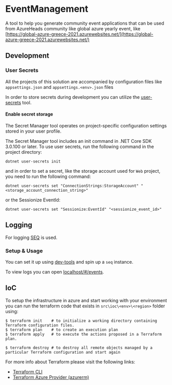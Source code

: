 # EventManagement
A tool to help you generate community event applications that can be used from AzureHeads community like global azure yearly event, like [https://global-azure-greece-2021.azurewebsites.net/](https://global-azure-greece-2021.azurewebsites.net/) 


## Development 

### User Secrets
All the projects of this solution are accompanied by configuration files like `appsettings.json` and `appsettings.<env>.json` files

In order to store secrets during development you can utilize the [user-secrets](https://docs.microsoft.com/en-us/aspnet/core/security/app-secrets) tool.

#### Enable secret storage
The Secret Manager tool operates on project-specific configuration settings stored in your user profile.

The Secret Manager tool includes an init command in .NET Core SDK 3.0.100 or later. To use user secrets, run the following command in the project directory:
```
dotnet user-secrets init
```
and in order to set a secret, like the storage account used for `Web` project, you need to run the following command:
```
dotnet user-secrets set "ConnectionStrings:StorageAccount" "<storage_account_connection_string>"
```
or the Sessionize EventId:
```
dotnet user-secrets set "Sessionize:EventId" "<sessionize_event_id>"
```


## Logging
For logging [SEQ](https://datalust.co/seq) is used.

### Setup & Usage
You can set it up using [dev-tools](https://github.com/ppolyzos/dev-tools) and spin up a `seq` instance.

To view logs you can open [localhost/#/events](http://localhost/#/events).


## IoC

To setup the infrastructure in azure and start working with your environment you can run the terraform code that exists in `src\ioc\<env>\<region>` folder using:
```
$ terraform init    # to initialize a working directory containing Terraform configuration files.
$ terraform plan    # to create an execution plan
$ terraform apply   # to execute the actions proposed in a Terraform plan.

$ terraform destroy # to destroy all remote objects managed by a particular Terraform configuration and start again
```

For more info about Terraform please visit the following links:
* [Terraform CLI](https://www.terraform.io/docs/cli/index.html)
* [Terraform Azure Provider (azurerm)](https://registry.terraform.io/providers/hashicorp/azurerm/latest/docs)